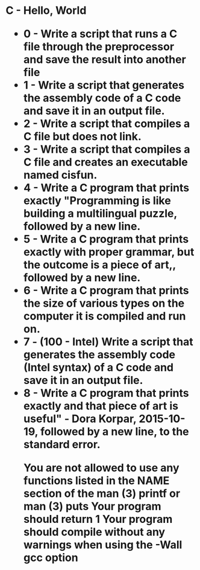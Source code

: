 <a href="README.md"></a><h1>C - Hello, World</h>
<ul>
  <li>0 - Write a script that runs a C file through the preprocessor and save the result into another file</li>
  <li>1 - Write a script that generates the assembly code of a C code and save it in an output file.</li>
  <li>2 - Write a script that compiles a C file but does not link.</li>
  <li>3 - Write a script that compiles a C file and creates an executable named cisfun.</li>
  <li>4 - Write a C program that prints exactly "Programming is like building a multilingual puzzle, followed by a new line.</li>
  <li>5 - Write a C program that prints exactly with proper grammar, but the outcome is a piece of art,, followed by a new line.</li>
  <li>6 - Write a C program that prints the size of various types on the computer it is compiled and run on.</li>
  <li>7 - (100 - Intel) Write a script that generates the assembly code (Intel syntax) of a C code and save it in an output file.</li>
  <li>8 - Write a C program that prints exactly and that piece of art is useful" - Dora Korpar, 2015-10-19, followed by a new line, to the standard error.

You are not allowed to use any functions listed in the NAME section of the man (3) printf or man (3) puts
Your program should return 1
Your program should compile without any warnings when using the -Wall gcc option</li>
</ul>
